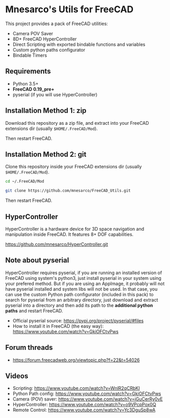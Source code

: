 # Mnesarco's Utils for **FreeCAD**

This project provides a pack of FreeCAD utilities:

* Camera POV Saver
* 8D+ FreeCAD HyperController
* Direct Scripting with exported bindable functions and variables
* Custom python paths configurator
* Bindable Timers

## Requirements

* Python 3.5+
* **FreeCAD 0.19_pre+**
* pyserial (if you will use HyperController)

## Installation Method 1: zip

Download this repository as a zip file, and extract into your FreeCAD extensions dir (usually `$HOME/.FreeCAD/Mod`).

Then restart FreeCAD.


## Installation Method 2: git

Clone this repository inside your FreeCAD extensions dir (usually `$HOME/.FreeCAD/Mod`).

```bash
cd ~/.FreeCAD/Mod

git clone https://github.com/mnesarco/FreeCAD_Utils.git

``` 

Then restart FreeCAD.


## HyperController

HyperController is a hardware device for 3D space navigation and
manipulation inside FreeCAD. It features 8+ DOF capabilities.

https://github.com/mnesarco/HyperController.git


## Note about pyserial

HyperController requires pyserial, if you are running an installed version of FreeCAD using system's python3, just install pyserial in your system using your prefered method. But if you are using an AppImage, it probably will not have pyserial installed and system libs will not be used. In that case, you can use the custom Python path configurator (included in this pack) to search for pyserial from an arbitrary directory, just download and extract pyserial into a directory and then add its path to the **additional python paths** and restart FreeCAD.

* Official pyserial source: https://pypi.org/project/pyserial/#files
* How to install it in FreeCAD (the easy way): https://www.youtube.com/watch?v=GkiOFCtvPws

## Forum threads

* https://forum.freecadweb.org/viewtopic.php?f=22&t=54026

## Videos

* Scripting: https://www.youtube.com/watch?v=WnlR2qCRbKI
* Python Path config: https://www.youtube.com/watch?v=GkiOFCtvPws
* Camera (POV) saver: https://www.youtube.com/watch?v=iGuCerRy0vE
* HyperController: https://www.youtube.com/watch?v=o9VPcpPox0Q
* Remote Control: https://www.youtube.com/watch?v=Yc3DguSp8wA

